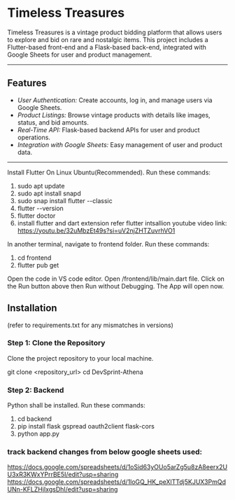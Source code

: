 # Timeless Treasures

Timeless Treasures is a vintage product bidding platform that allows users to explore and bid on rare and nostalgic items. This project includes a Flutter-based front-end and a Flask-based back-end, integrated with Google Sheets for user and product management.

---

## Features

- *User Authentication:* Create accounts, log in, and manage users via Google Sheets.
- *Product Listings:* Browse vintage products with details like images, status, and bid amounts.
- *Real-Time API:* Flask-based backend APIs for user and product operations.
- *Integration with Google Sheets:* Easy management of user and product data.

---
Install Flutter On Linux Ubuntu(Recommended). Run these commands:
1) sudo apt update
2) sudo apt install snapd
3) sudo snap install flutter --classic
4) flutter --version
5) flutter doctor
6) install flutter and dart extension
refer flutter intsallion youtube video link: https://youtu.be/32uMbzEt49s?si=uV2njZHTZuvrhVO1

In another terminal, navigate to frontend folder. Run these commands:
1) cd frontend
2) flutter pub get

 
Open the code in VS code editor. 
Open /frontend/lib/main.dart file. 
Click on the Run button above then Run without Debugging.
The App will open now.
## Installation
(refer to requirements.txt for any mismatches in versions)

### Step 1: Clone the Repository
Clone the project repository to your local machine.


git clone <repository_url>
cd DevSprint-Athena

### Step 2: Backend
Python shall be installed. Run these commands:
1) cd backend
2) pip install flask gspread oauth2client flask-cors
3) python app.py

### track backend changes from below google sheets used:
https://docs.google.com/spreadsheets/d/1oSid63yOUo5arZg5u8zA8eerx2UU3xR3KWxYPrrBE5I/edit?usp=sharing
https://docs.google.com/spreadsheets/d/1loGQ_HK_peXlTTdj5KJUX3PmQdUNn-KFLZHjIxgsDhI/edit?usp=sharing

